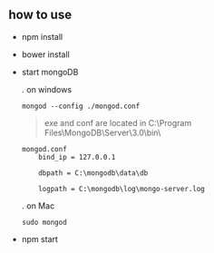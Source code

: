 how to use
----------

* npm install

* bower install

* start mongoDB

    *.* on windows  
	```
	mongod --config ./mongod.conf  
	```
	> exe and conf are located in C:\Program Files\MongoDB\Server\3.0\bin\
	```
	mongod.conf  
		bind_ip = 127.0.0.1

		dbpath = C:\mongodb\data\db

		logpath = C:\mongodb\log\mongo-server.log
	```

    *.* on Mac  
	```
	sudo mongod
	```

* npm start

